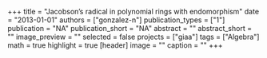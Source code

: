 +++
title = "Jacobson’s radical in polynomial rings with endomorphism"
date = "2013-01-01"
authors = ["gonzalez-n"]
publication_types = ["1"]
publication = "NA"
publication_short = "NA"
abstract = ""
abstract_short = ""
image_preview = ""
selected = false
projects = ["giaa"]
tags = ["Algebra"]
math = true
highlight = true
[header]
image = ""
caption = ""
+++
